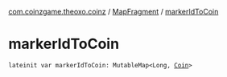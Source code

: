 [com.coinzgame.theoxo.coinz](../index.md) / [MapFragment](index.md) / [markerIdToCoin](.)

# markerIdToCoin

`lateinit var markerIdToCoin: MutableMap<Long, `[`Coin`](../-coin/index.md)`>`